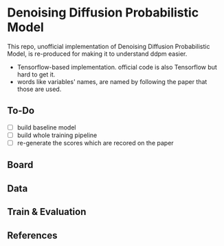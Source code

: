 # Denoising Diffusion Probabilistic Model
This repo, unofficial implementation of Denoising Diffusion Probabilistic Model, is re-produced for making it to understand ddpm easier. <br>
- Tensorflow-based implementation. official code is also Tensorflow but hard to get it.
- words like variables' names, are named by following the paper that those are used.

## To-Do
- [ ] build baseline model
- [ ] build whole training pipeline
- [ ] re-generate the scores which are recored on the paper

## Board


## Data


## Train & Evaluation


## References
